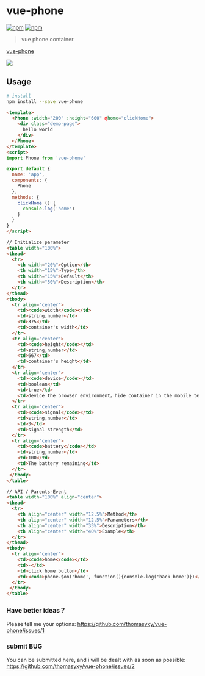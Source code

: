 # vue-phone

[![npm](https://img.shields.io/npm/v/vue-phone.svg)](https://www.npmjs.com/package/vue-phone)
[![npm](https://img.shields.io/npm/dw/vue-phone.svg)](https://www.npmjs.com/package/vue-phone)

> vue phone container

[vue-phone](https://github.com/thomasyxy/vue-phone)

![](https://cdn.leoao.com/yinxy/phone.jpeg)

## Usage

``` bash
# install
npm install --save vue-phone
```

```html
<template>
  <Phone :width="200" :height="600" @home="clickHome">
    <div class="demo-page">
      hello world
    </div>
  </Phone>
</template>
<script>
import Phone from 'vue-phone'

export default {
  name: 'app',
  components: {
    Phone
  },
  methods: {
    clickHome () {
      console.log('home')
    }
  }
}
</script>
```


```html
// Initialize parameter
<table width="100%">
<thead>
  <tr>
    <th width="20%">Option</th>
    <th width="15%">Type</th>
    <th width="15%">Default</th>
    <th width="50%">Description</th>
  </tr>
</thead>
<tbody>
  <tr align="center">
    <td><code>width</code></td>
    <td>string,number</td>
    <td>375</td>
    <td>container's width</td>
  </tr>
  <tr align="center">
    <td><code>height</code></td>
    <td>string,number</td>
    <td>667</td>
    <td>container's height</td>
  </tr>
  <tr align="center">
    <td><code>device</code></td>
    <td>boolean</td>
    <td>true</td>
    <td>device the browser environment，hide container in the mobile terminal</td>
  </tr>
  <tr align="center">
    <td><code>signal</code></td>
    <td>string,number</td>
    <td>3</td>
    <td>signal strength</td>
  </tr>
  <tr align="center">
    <td><code>battery</code></td>
    <td>string,number</td>
    <td>100</td>
    <td>The battery remaining</td>
  </tr>
 </tbody>
</table>
```

```html
// API / Parents-Event
<table width="100%" align="center">
<thead>
  <tr>
    <th align="center" width="12.5%">Method</th>
    <th align="center" width="12.5%">Parameters</th>
    <th align="center" width="35%">Description</th>
    <th align="center" width="40%">Example</th>
  </tr>
</thead>
<tbody>
  <tr align="center">
    <td><code>home</code></td>
    <td>-</td>
    <td>click home button</td>
    <td><code>phone.$on('home', function(){console.log('back home')})</code></td>
  </tr>
 </tbody>
</table>
```

### Have better ideas？
Please tell me your options: https://github.com/thomasyxy/vue-phone/issues/1

### submit BUG
You can be submitted here, and i will be dealt with as soon as possible: https://github.com/thomasyxy/vue-phone/issues/2
